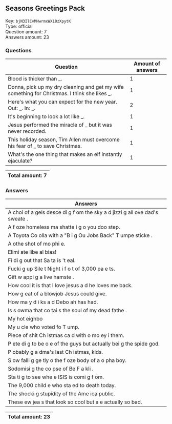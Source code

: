 ## Seasons Greetings Pack
Key: `bjN3IlCvMHwrmxWXi0zXpytK`  
Type: official  
Question amount: 7  
Answers amount: 23
### Questions
| Question | Amount of answers |
|---|---|
| Blood is thicker than _. | 1 |
| Donna, pick up my dry cleaning and get my wife something for Christmas. I think she likes _. | 1 |
| Here's what you can expect for the new year. Out: _. In: _. | 2 |
| It's beginning to look a lot like _. | 1 |
| Jesus performed the miracle of _ but it was never recorded. | 1 |
| This holiday season, Tim Allen must overcome his fear of _ to save Christmas. | 1 |
| What's the one thing that makes an elf instantly ejaculate? | 1 |

|Total amount: 7|
|---|

### Answers
| Answers |
|---|
| A choi  of a gels desce di g f om the sky a d jizzi g all ove  dad's sweate . |
| A f oze  homeless ma  shatte i g o  you  doo step. |
| A Toyota Co olla with a "B i g Ou  Jobs Back" T umpe  sticke . |
| A othe  shot of mo phi e. |
| Elimi ate libe al bias! |
| Fi di g out that Sa ta is 't  eal. |
| Fucki g up Sile t Night i  f o t of 3,000 pa e ts. |
| Gift w appi g a live hamste . |
| How cool it is that I love jesus a d he loves me back. |
| How g eat of a blowjob Jesus could give. |
| How ma y d i ks a d Debo ah has had. |
| Is s owma  that co tai s the soul of my dead fathe . |
| My hot  eighbo  |
| My u cle who voted fo  T ump. |
| Piece of shit Ch istmas ca d with  o mo ey i  them. |
| P ete di g to be o e of the guys but actually bei g the spide  god. |
| P obably g a dma's last Ch istmas, kids. |
| S ow falli g ge tly o  the f oze  body of a  o pha  boy. |
| Sodomisi g the co pse of Be  F a kli . |
| Sta ti g to see whe e ISIS is comi g f om. |
| The 9,000 child e  who sta ed to death today. |
| The shocki g stupidity of the Ame ica  public. |
| These  ew jea s that look so cool but a e actually so bad. |

|Total amount: 23|
|---|